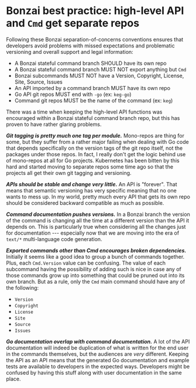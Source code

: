 # Bonzai best practice: high-level API and `Cmd` get separate repos

Following these Bonzai separation-of-concerns conventions ensures that developers avoid problems with missed expectations and problematic versioning and overall support and legal information:

* A Bonzai stateful command branch SHOULD have its own repo
* A Bonzai stateful command branch MUST NOT export anything but `Cmd`
* Bonzai subcommands MUST NOT have a Version, Copyright, License, Site, Source, Issues
* An API imported by a command branch MUST have its own repo
* Go API git repos MUST end with `-go` (ex: `keg-go`)
* Command git repos MUST be the name of the command (ex: `keg`)

There was a time when keeping the high-level API functions was encouraged within a Bonzai stateful command branch repo, but this has proven to have rather glaring problems.

***Git tagging is pretty much one tag per module.*** Mono-repos are thing for some, but they suffer from a rather major failing when dealing with Go code that depends specifically on the version tags of the git repo itself, not the packages under those repos. In fact, I really don't get the logic behind use of mono-repos at all for Go projects. Kubernetes has been bitten by this hard and started moving to separate repos some time ago so that the projects all get their own git tagging and versioning.

***APIs should be stable and change very little.*** An API is "forever". That means that semantic versioning has very specific meaning that no one wants to mess up. In my world, pretty much every API that gets its own repo should be considered backward compatible as much as possible.

***Command documentation pushes versions.*** In a Bonzai branch the version of the command is changing all the time at a different version than the API it depends on. This is particularly true when considering all the changes just for documentation --- especially now that we are moving into the era of `text/*` multi-language code generation.

***Exported commands other than Cmd encourages broken dependencies.*** Initially it seems like a good idea to group a bunch of commands together. Plus, each `Cmd.Version` value can be confusing. The value of each subcommand having the possibility of adding such is nice in case any of those commands grow up into something that could be pruned out into its own branch. But as a rule, only the `Cmd` main command should have any of the following:

* `Version`
* `Copyright`
* `License`
* `Site`
* `Source`
* `Issues`

***Go documentation overlap with command documentation.*** A lot of the API documentation will indeed be duplication of what is written for the end user in the commands themselves, but the audiences are *very* different. Keeping the API as an API means that the generated Go documentation and example tests are available to developers in the expected ways. Developers might be confused by having this stuff along with user documentation in the same place.
